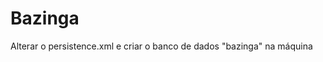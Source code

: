 # Bazinga
Alterar o persistence.xml e criar o banco de dados "bazinga" na máquina
<properties>
	<property name="hibernate.dialect" value="org.hibernate.dialect.MySQL8Dialect"/>
	<property name="hibernate.hbm2ddl.auto" value="update"/>
	<property name="hibernate.show_sql" value="true"/>
	<property name="hibernate.format_sql" value="true"/>
	<property name="javax.persistence.jdbc.driver" value="com.mysql.jdbc.Driver"/>
	<property name="javax.persistence.jdbc.url"  value="jdbc:mysql://localhost/bazinga?serverTimezone=UTC"/>
	<property name="javax.persistence.jdbc.user" value="root"/>
	<property name="javax.persistence.jdbc.password" value="12345678"/>
</properties>
